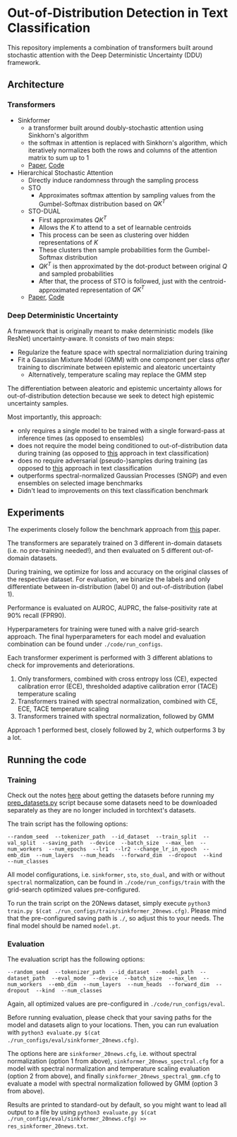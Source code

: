 # Out-of-Distribution Detection in Text Classification
This repository implements a combination of transformers built around stochastic attention
with the Deep Deterministic Uncertainty (DDU) framework.

## Architecture
### Transformers
* Sinkformer
	* a transformer built around doubly-stochastic attention using Sinkhorn's algorithm
	* the softmax in attention is replaced with Sinkhorn's algorithm, which iteratively
	normalizes both the rows and columns of the attention matrix to sum up to 1
	* [Paper](https://arxiv.org/abs/2110.11773), [Code](https://github.com/michaelsdr/sinkformers)
* Hierarchical Stochastic Attention
	* Directly induce randomness through the sampling process
	* STO
		* Approximates softmax attention by sampling values from the Gumbel-Softmax distribution
		based on $QK^T$
	* STO-DUAL
		* First approximates $QK^T$
		* Allows the $K$ to attend to a set of learnable centroids
		* This process can be seen as clustering over hidden representations of $K$
		* These clusters then sample probabilities form the Gumbel-Softmax distribution
		* $QK^T$ is then approximated by the dot-product between original $Q$ and sampled
		probabilities
		* After that, the process of STO is followed, just with the centroid-approximated
		representation of $QK^T$
	* [Paper](https://arxiv.org/abs/2112.13776), [Code](https://github.com/amzn/sto-transformer)

### Deep Deterministic Uncertainty
A framework that is originally meant to make deterministic models (like ResNet) uncertainty-aware.
It consists of two main steps:
* Regularize the feature space with spectral normaliziation during training
* Fit a Gaussian Mixture Model (GMM) with one component per class *after* training to discriminate between
epistemic and aleatoric uncertainty
	* Alternatively, temperature scaling may replace the GMM step

The differentiation between aleatoric and epistemic uncertainty allows for out-of-distribution
detection because we seek to detect high epistemic uncertainty samples. 

Most importantly, this approach:
* only requires a single model to be trained with a single forward-pass at inference times
(as opposed to ensembles)
* does not require the model being conditioned to out-of-distribution data during training
(as opposed to [this](https://doi.org/10.1145/3447548.3467382) approach in text classification)
* does no require adversarial (pseudo-)samples during training
(as opposed to [this](https://doi.org/10.1145/3447548.3467382) approach in text classification
* outperforms spectral-normalized Gaussian Processes (SNGP) and even ensembles on selected image benchmarks
* Didn't lead to improvements on this text classification benchmark

## Experiments
The experiments closely follow the benchmark approach from [this](https://doi.org/10.1145/3447548.3467382)
paper. 

The transformers are separately trained on 3 different in-domain datasets (i.e. no pre-training needed!), and then evaluated on 5 different
out-of-domain datasets.

During training, we optimize for loss and accuracy on the original classes of the respective dataset. For evaluation,
we binarize  the labels and only differentiate between in-distribution (label 0) and out-of-distribution (label 1).

Performance is evaluated on AUROC, AUPRC, the false-positivity rate at 90% recall (FPR90).

Hyperparameters for training were tuned with a naive grid-search approach. The final hyperparameters for each 
model and evaluation combination can be found under `./code/run_configs`.

Each transformer experiment is performed with 3 different ablations to check for improvements and deteriorations.
1. Only transformers, combined with cross entropy loss (CE), expected calibration error (ECE),
thresholded adaptive calibration error (TACE) temperature scaling
2. Transformers trained with spectral normalization, combined with CE, ECE, TACE temperature scaling
3. Transformers trained with spectral normalization, followed by GMM

Approach 1 performed best, closely followed by 2, which outperforms 3 by a lot.

## Running the code
### Training
Check out the notes [here](https://github.com/snowood1/BERT-ENN) about getting the datasets before running
my [prep\_datasets.py](https://github.com/ziegler-ingo/ClassifyWithCertainty/blob/master/code/prep_datasets.py) script
because some datasets need to be downloaded separately as they are no longer included in torchtext's datasets.

The train script has the following options:

`--random_seed 
--tokenizer_path 
--id_dataset 
--train_split 
--val_split 
--saving_path 
--device 
--batch_size 
--max_len 
--num_workers 
--num_epochs 
--lr1 
--lr2
--change_lr_in_epoch 
--emb_dim 
--num_layers 
--num_heads 
--forward_dim 
--dropout 
--kind 
--num_classes
`

All model configurations, i.e. `sinkformer`, `sto`, `sto_dual`, and with or without `spectral` normalization,
can be found in `./code/run_configs/train` with the grid-search optimized values pre-configured.

To run the train script on the 20News dataset, simply execute `python3 train.py $(cat ./run_configs/train/sinkformer_20news.cfg)`.
Please mind that the pre-configured saving path is `./`, so adjust this to your needs. The final model should be named `model.pt`.

### Evaluation
The evaluation script has the following options:

`--random_seed 
--tokenizer_path 
--id_dataset 
--model_path 
--dataset_path 
--eval_mode 
--device 
--batch_size 
--max_len 
--num_workers 
--emb_dim 
--num_layers 
--num_heads 
--forward_dim 
--dropout 
--kind 
--num_classes 
`

Again, all optimized values are pre-configured in `./code/run_configs/eval`.

Before running evaluation, please check that your saving paths for the model and datasets align to your locations.
Then, you can run evaluation with `python3 evaluate.py $(cat ./run_configs/eval/sinkformer_20news.cfg)`.

The options here are `sinkformer_20news.cfg`, i.e. without spectral normalization (option 1 from above), `sinkformer_20news_spectral.cfg`
for a model with spectral normalization and temperature scaling evaluation (option 2 from above), and finally `sinkformer_20news_spectral_gmm.cfg`
to evaluate a model with spectral normalization followed by GMM (option 3 from above).

Results are printed to standard-out by default, so you might want to lead all output to a file by using
`python3 evaluate.py $(cat ./run_configs/eval/sinkformer_20news.cfg) >> res_sinkformer_20news.txt`.
